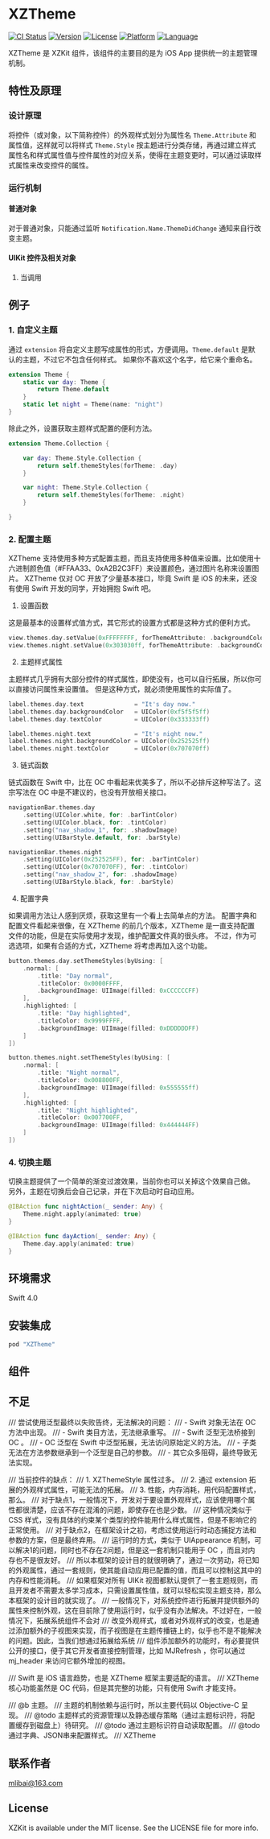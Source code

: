# XZTheme

[![CI Status](https://img.shields.io/travis/rust-lang/rust.svg)](https://travis-ci.org/mlibai/XZTheme)
[![Version](https://img.shields.io/badge/Version-0.0.1-blue.svg?style=flat)](http://cocoapods.org/pods/XZTheme)
[![License](https://img.shields.io/badge/License-MIT-green.svg)](http://cocoapods.org/pods/XZTheme)
[![Platform](https://img.shields.io/badge/Platform-iOS-yellow.svg)](http://cocoapods.org/pods/XZTheme)
[![Language](https://img.shields.io/badge/Language-Swift-red.svg)](http://cocoapods.org/pods/XZTheme)

XZTheme 是 XZKit 组件，该组件的主要目的是为 iOS App 提供统一的主题管理机制。

## 特性及原理

### 设计原理

将控件（或对象，以下简称控件）的外观样式划分为属性名 `Theme.Attribute` 和属性值，这样就可以将样式 `Theme.Style` 按主题进行分类存储，再通过建立样式属性名和样式属性值与控件属性的对应关系，使得在主题变更时，可以通过读取样式属性来改变控件的属性。

### 运行机制

#### 普通对象

对于普通对象，只能通过监听  `Notification.Name.ThemeDidChange` 通知来自行改变主题。

#### UIKit 控件及相关对象

1. 当调用

## 例子

### 1. 自定义主题

通过 `extension` 将自定义主题写成属性的形式，方便调用。`Theme.default` 是默认的主题，不过它不包含任何样式。
如果你不喜欢这个名字，给它来个重命名。

```swift
extension Theme {
    static var day: Theme {
        return Theme.default
    }
    static let night = Theme(name: "night")
}
```

除此之外，设置获取主题样式配置的便利方法。

```swift
extension Theme.Collection {

    var day: Theme.Style.Collection {
        return self.themeStyles(forTheme: .day)
    }

    var night: Theme.Style.Collection {
        return self.themeStyles(forTheme: .night)
    }

}
```

### 2. 配置主题

XZTheme 支持使用多种方式配置主题，而且支持使用多种值来设置。比如使用十六进制颜色值（#FFAA33、0xA2B2C3FF）来设置颜色，通过图片名称来设置图片。
XZTheme 仅对 OC 开放了少量基本接口，毕竟 Swift 是 iOS 的未来，还没有使用 Swift 开发的同学，开始拥抱 Swift 吧。

1. 设置函数

这是最基本的设置样式值方式，其它形式的设置方式都是这种方式的便利方式。

```swift
view.themes.day.setValue(0xFFFFFFFF, forThemeAttribute: .backgroundColor)
view.themes.night.setValue(0x303030ff, forThemeAttribute: .backgroundColor)
```

2. 主题样式属性

主题样式几乎拥有大部分控件的样式属性，即使没有，也可以自行拓展，所以你可以直接访问属性来设置值。
但是这种方式，就必须使用属性的实际值了。

```swift
label.themes.day.text              = "It's day now."
label.themes.day.backgroundColor   = UIColor(0xf5f5f5ff)
label.themes.day.textColor         = UIColor(0x333333ff)

label.themes.night.text            = "It's night now."
label.themes.night.backgroundColor = UIColor(0x252525ff)
label.themes.night.textColor       = UIColor(0x707070ff)

```

3. 链式函数

链式函数在 Swift 中，比在 OC 中看起来优美多了，所以不必排斥这种写法了。这宗写法在 OC 中是不建议的，也没有开放相关接口。

```swift
navigationBar.themes.day
    .setting(UIColor.white, for: .barTintColor)
    .setting(UIColor.black, for: .tintColor)
    .setting("nav_shadow_1", for: .shadowImage)
    .setting(UIBarStyle.default, for: .barStyle)

navigationBar.themes.night
    .setting(UIColor(0x252525FF), for: .barTintColor)
    .setting(UIColor(0x707070FF), for: .tintColor)
    .setting("nav_shadow_2", for: .shadowImage)
    .setting(UIBarStyle.black, for: .barStyle)
```

4. 配置字典

如果调用方法让人感到厌烦，获取这里有一个看上去简单点的方法。
配置字典和配置文件看起来很像，在 XZTheme 的前几个版本，XZTheme 是一直支持配置文件的功能，但是在实际使用才发现，维护配置文件真的很头疼。
不过，作为可选选项，如果有合适的方式，XZTheme 将考虑再加入这个功能。

```swift
button.themes.day.setThemeStyles(byUsing: [
    .normal: [
        .title: "Day normal",
        .titleColor: 0x0000FFFF,
        .backgroundImage: UIImage(filled: 0xCCCCCCFF)
    ],
    .highlighted: [
        .title: "Day highlighted",
        .titleColor: 0x9999FFFF,
        .backgroundImage: UIImage(filled: 0xDDDDDDFF)
    ]
])

button.themes.night.setThemeStyles(byUsing: [
    .normal: [
        .title: "Night normal",
        .titleColor: 0x008800FF,
        .backgroundImage: UIImage(filled: 0x555555ff)
    ],
    .highlighted: [
        .title: "Night highlighted",
        .titleColor: 0x007700FF,
        .backgroundImage: UIImage(filled: 0x444444FF)
    ]
])
```

### 4. 切换主题

切换主题提供了一个简单的渐变过渡效果，当前你也可以关掉这个效果自己做。
另外，主题在切换后会自己记录，并在下次启动时自动应用。

```swift
@IBAction func nightAction(_ sender: Any) {
    Theme.night.apply(animated: true)
}

@IBAction func dayAction(_ sender: Any) {
    Theme.day.apply(animated: true)
}
```

## 环境需求

Swift 4.0

## 安装集成

```ruby
pod "XZTheme"
```

## 组件

## 不足

/// 尝试使用泛型最终以失败告终，无法解决的问题：
/// - Swift 对象无法在 OC 方法中出现。
/// - Swift 类目方法，无法继承重写。
/// - Swift 泛型无法桥接到 OC 。
/// - OC 泛型在 Swift 中泛型拓展，无法访问原始定义的方法。
/// - 子类无法在方法参数继承到一个泛型是自己的参数。
/// - 其它众多阻碍，最终导致无法实现。

/// 当前控件的缺点：
/// 1. XZThemeStyle 属性过多。
/// 2. 通过 extension 拓展的外观样式属性，可能无法的拓展。
/// 3. 性能，内存消耗，用代码配置样式，那么。
/// 对于缺点1，一般情况下，开发对于要设置外观样式，应该使用哪个属性都很清楚，应该不存在混淆的问题，即使存在也是少数。
/// 这种情况类似于 CSS 样式，没有具体的约束某个类型的控件能用什么样式属性，但是不影响它的正常使用。
/// 对于缺点2，在框架设计之初，考虑过使用运行时动态捕捉方法和参数的方案，但是最终弃用。
/// 运行时的方式，类似于 UIAppearance 机制，可以解决1的问题，同时也不存在2问题，但是这一套机制只能用于 OC ，而且对内存也不是很友好。
/// 所以本框架的设计目的就很明确了，通过一次劳动，将已知的外观属性，通过一套规则，使其能自动应用已配置的值，而且可以控制这其中的内存和性能消耗。
/// 如果框架对所有 UIKit 视图都默认提供了一套主题规则，而且开发者不需要太多学习成本，只需设置属性值，就可以轻松实现主题支持，那么本框架的设计目的就实现了。
/// 一般情况下，对系统控件进行拓展并提供额外的属性来控制外观，这在目前除了使用运行时，似乎没有办法解决。不过好在，一般情况下，拓展系统组件不会对
/// 改变外观样式，或者对外观样式的改变，也是通过添加额外的子视图来实现，而子视图是在主题传播链上的，似乎也不是不能解决的问题。因此，当我们想通过拓展给系统
/// 组件添加额外的功能时，有必要提供公开的接口，便于其它开发者直接控制管理，比如 MJRefresh ，你可以通过 mj_header 来访问它额外增加的视图。

/// Swift 是 iOS 语言趋势，也是 XZTheme 框架主要适配的语言。
/// XZTheme 核心功能虽然是 OC 代码，但是其完整的功能，只有使用 Swift 才能支持。

/// @b 主题。
/// 主题的机制依赖与运行时，所以主要代码以 Objective-C 呈现。
/// @todo 主题样式的资源管理以及静态缓存策略（通过主题标识符，将配置缓存到磁盘上）待研究。
/// @todo 通过主题标识符自动读取配置。
/// @todo 通过字典、JSON串来配置样式。
/// XZTheme


## 联系作者

[mlibai@163.com](mailto:mlibai@163.com)

## License

XZKit is available under the MIT license. See the LICENSE file for more info.
